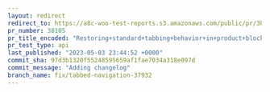 ```yaml
---
layout: redirect
redirect_to: https://a8c-woo-test-reports.s3.amazonaws.com/public/pr/38105/api/index.html
pr_number: 38105
pr_title_encoded: "Restoring+standard+tabbing+behavior+in+product+block+editor"
pr_test_type: api
last_published: "2023-05-03 23:44:52 +0000"
commit_sha: 97d3b1320f55248595659af1fae7034a318e097d
commit_message: "Adding changelog"
branch_name: fix/tabbed-navigation-37932
---
```

